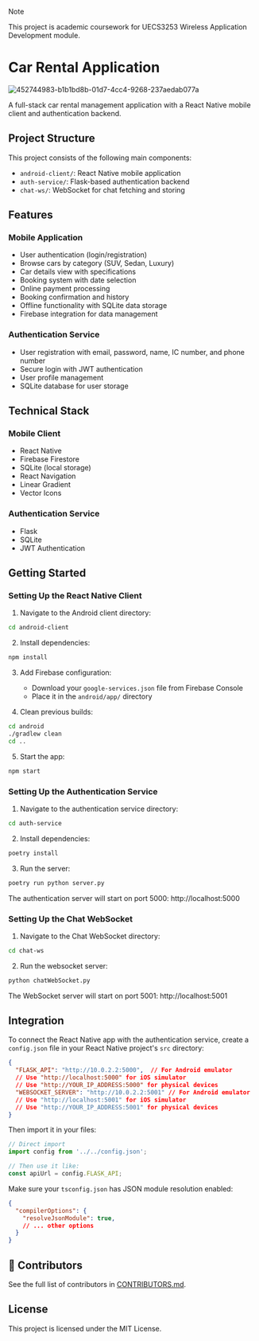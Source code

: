 > [!NOTE]
> This project is academic coursework for UECS3253 Wireless Application Development module.

# Car Rental Application
![452744983-b1b1bd8b-01d7-4cc4-9268-237aedab077a](https://github.com/user-attachments/assets/e9cacc43-2880-42eb-bf7a-25091cb97f8f)

A full-stack car rental management application with a React Native mobile client and authentication backend.

## Project Structure

This project consists of the following main components:

- `android-client/`: React Native mobile application
- `auth-service/`: Flask-based authentication backend
- `chat-ws/`: WebSocket for chat fetching and storing

## Features

### Mobile Application
- User authentication (login/registration)
- Browse cars by category (SUV, Sedan, Luxury)
- Car details view with specifications
- Booking system with date selection
- Online payment processing
- Booking confirmation and history
- Offline functionality with SQLite data storage
- Firebase integration for data management

### Authentication Service
- User registration with email, password, name, IC number, and phone number
- Secure login with JWT authentication
- User profile management
- SQLite database for user storage

## Technical Stack

### Mobile Client
- React Native
- Firebase Firestore
- SQLite (local storage)
- React Navigation
- Linear Gradient
- Vector Icons

### Authentication Service
- Flask
- SQLite
- JWT Authentication

## Getting Started

### Setting Up the React Native Client

1. Navigate to the Android client directory:
```bash
cd android-client
```

2. Install dependencies:
```bash
npm install
```

3. Add Firebase configuration:
   - Download your `google-services.json` file from Firebase Console
   - Place it in the `android/app/` directory

4. Clean previous builds:
```bash
cd android
./gradlew clean
cd ..
```

5. Start the app:
```bash
npm start
```

### Setting Up the Authentication Service

1. Navigate to the authentication service directory:
```bash
cd auth-service
```

2. Install dependencies:
```bash
poetry install
```

3. Run the server:
```bash
poetry run python server.py
```

The authentication server will start on port 5000: http://localhost:5000
### Setting Up the Chat WebSocket

1. Navigate to the Chat WebSocket directory:
```bash
cd chat-ws
```

2. Run the websocket server:
```bash
python chatWebSocket.py
```

The WebSocket server will start on port 5001: http://localhost:5001
## Integration

To connect the React Native app with the authentication service, create a `config.json` file in your React Native project's `src` directory:

```json
{
  "FLASK_API": "http://10.0.2.2:5000",  // For Android emulator
  // Use "http://localhost:5000" for iOS simulator
  // Use "http://YOUR_IP_ADDRESS:5000" for physical devices
  "WEBSOCKET_SERVER": "http://10.0.2.2:5001" // For Android emulator
  // Use "http://localhost:5001" for iOS simulator
  // Use "http://YOUR_IP_ADDRESS:5001" for physical devices
}
```

Then import it in your files:

```typescript
// Direct import
import config from '../../config.json';

// Then use it like:
const apiUrl = config.FLASK_API;
```

Make sure your `tsconfig.json` has JSON module resolution enabled:

```json
{
  "compilerOptions": {
    "resolveJsonModule": true,
    // ... other options
  }
}
```

## 📜 Contributors

See the full list of contributors in [CONTRIBUTORS.md](./CONTRIBUTORS.md).

## License

This project is licensed under the MIT License.
